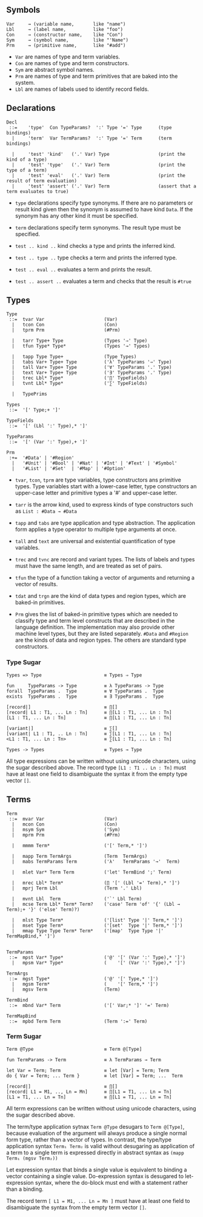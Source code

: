 
## Symbols

```
Var     → (variable name,       like "name")
Lbl     → (label name,          like "foo")
Con     → (constructor name,    like "Con")
Sym     → (symbol name,         like "'Name")
Prm     → (primitive name,      like "#add")
```

- `Var` are names of type and term variables.
- `Con` are names of type and term constructors.
- `Sym` are abstract symbol names.
- `Prm` are names of type and term primitives that are baked into the system.
- `Lbl` are names of labels used to identify record fields.


## Declarations

```
Decl
 ::=    'type'  Con TypeParams?  ':' Type '=' Type      (type bindings)
  |     'term'  Var TermParams?  ':' Type '=' Term      (term bindings)

  |     'test' 'kind'   ('.' Var) Type                  (print the kind of a type)
  |     'test' 'type'   ('.' Var) Term                  (print the type of a term)
  |     'test' 'eval'   ('.' Var) Term                  (print the result of term evaluation)
  |     'test' 'assert' ('.' Var) Term                  (assert that a term evaluates to true)

```

- `type` declarations specify type synonyms. If there are no parameters or result kind given then the synonym is assumed to have kind `Data`. If the synonym has any other kind it must be specified.

- `term` declarations specify term synonyms. The result type must be specified.

- `test .. kind ..`   kind checks a type and prints the inferred kind.

- `test .. type ..`   type checks a term and prints the inferred type.

- `test .. eval ..`   evaluates a term and prints the result.

- `test .. assert ..` evaluates a term and checks that the result is `#true`


## Types

```
Type
 ::=  tvar Var                      (Var)
  |   tcon Con                      (Con)
  |   tprm Prm                      (#Prm)

  |   tarr Type+ Type               (Types '⇒' Type)
  |   tfun Type* Type*              (Types '→' Types)

  |   tapp Type Type+               (Type Types)
  |   tabs Var+ Type+ Type          ('λ' TypeParams '⇒' Type)
  |   tall Var+ Type+ Type          ('∀' TypeParams '.' Type)
  |   text Var+ Type+ Type          ('∃' TypeParams '.' Type)
  |   trec Lbl* Type*               ('∏' TypeFields)
  |   tvnt Lbl* Type*               ('∑' TypeFields)

  |   TypePrims

Types
 ::=  '[' Type;+ ']'

TypeFields
 ::=  '[' (Lbl ':' Type),* ']'

TypeParams
 ::=  '[' (Var ':' Type),+ ']'

Prm
 :+=  '#Data' | '#Region'
  |   '#Unit' | '#Bool' | '#Nat' | '#Int' | '#Text' | '#Symbol'
  |   '#List' | '#Set'  | '#Map' | '#Option'
```

- `tvar`, `tcon`, `tprm` are type variables, type constructors ans primitive types. Type variables start with a lower-case letter, type constructors an upper-case letter and primitive types a '#' and upper-case letter.

- `tarr` is the arrow kind, used to express kinds of type constructors such as `List : #Data → #Data`

- `tapp` and `tabs` are type application and type abstraction. The application form applies a type operator to multiple type arguments at once.

- `tall` and `text` are universal and existential quantification of type variables.

- `trec` and `tvnc` are record and variant types. The lists of labels and types must have the same length, and are treated as set of pairs.

- `tfun` the type of a function taking a vector of arguments and returning a vector of results.

- `tdat` and `trgn` are the kind of data types and region types, which are baked-in primitives.

- `Prm` gives the list of baked-in primitive types which are needed to classify type and term level constructs that are described in the language definition. The implementation may also provide other machine level types, but they are listed separately. `#Data` and `#Region` are the kinds of data and region types. The others are standard type constructors.


### Type Sugar

```
Types => Type                       ≡ Types ⇒ Type

fun     TypeParams -> Type          ≡ λ TypeParams -> Type
forall  TypeParams .  Type          ≡ ∀ TypeParams .  Type
exists  TypeParams .  Type          ≡ ∃ TypeParams .  Type

[record|]                           ≡ ∏[]
[record| L1 : T1, ... Ln : Tn]      ≡ ∏[L1 : T1, ... Ln : Tn]
[L1 : T1, ... Ln : Tn]              ≡ ∏[L1 : T1, ... Ln : Tn]

[variant|]                          ≡ ∑[]
[variant| L1 : T1, .. Ln : Tn]      ≡ ∑[L1 : T1, ... Ln : Tn]
<L1 : T1, ... Ln : Tn>              ≡ ∑[L1 : T1, ... Ln : Tn]

Types -> Types                      ≡ Types → Type
```

All type expressions can be written without using unicode characters, using the sugar described above. The record type `[L1 : T1 .. Ln : Tn]` must have at least one field to disambiguate the syntax it from the empty type vector `[]`.


## Terms

```
Term
 ::=  mvar Var                      (Var)
  |   mcon Con                      (Con)
  |   msym Sym                      ('Sym)
  |   mprm Prm                      (#Prm)

  |   mmmm Term*                    ('[' Term,* ']')

  |   mapp Term TermArgs            (Term  TermArgs)
  |   mabs TermParams Term          ('λ'   TermParams '→'  Term)

  |   mlet Var* Term Term           ('let' TermBind ';' Term)

  |   mrec Lbl* Term*               (∏ '[' (Lbl '=' Term),* ']')
  |   mprj Term Lbl                 (Term '.' Lbl)

  |   mvnt Lbl  Term                ('`' Lbl Term)
  |   mcse Term Lbl* Term* Term?    ('case' Term 'of' '{' (Lbl → Term);+ '}' ('else' Term)?)

  |   mlst Type Term*               ('[list' Type '|' Term,* ']')
  |   mset Type Term*               ('[set'  Type '|' Term,* ']')
  |   mmap Type Type Term* Term*    ('[map'  Type Type '|' TermMapBind,* ']')


TermParams
 ::=  mpst Var* Type*               ('@' '[' (Var ':' Type),* ']')
  |   mpsm Var* Type*               (    '[' (Var ':' Type),* ']')

TermArgs
 ::=  mgst Type*                    ('@' '[' Type,* ']')
  |   mgsm Term*                    (    '[' Term,* ']')
  |   mgsv Term                     (Term)

TermBind
 ::=  mbnd Var* Term                ('[' Var;* ']' '=' Term)

TermMapBind
 ::=  mpbd Term Term                (Term ':=' Term)
```

### Term Sugar

```
Term @Type                          ≡ Term @[Type]

fun TermParams -> Term              ≡ λ TermParams → Term

let Var = Term; Term                ≡ let [Var] = Term; Term
do { Var = Term; ... Term }         ≡ let [Var] = Term; ...  Term

[record|]                           ≡ ∏[]
[record| L1 = M1, .., Ln = Mn]      ≡ ∏[L1 = T1, ... Ln = Tn]
[L1 = T1, ... Ln = Tn]              ≡ ∏[L1 = T1, ... Ln = Tn]
```

All term expressions can be written without using unicode characters, using the sugar described above.

The term/type application sytnax `Term @Type` desugars to `Term @[Type]`, because evaluation of the argument will always produce a single normal form type, rather than a vector of types. In contrast, the type/type application syntax `Term₁ Term₂` is valid without desugaring as application of a term to a single term is expressed directly in abstract syntax as `(mapp Term₁ (mgsv Term₂))`

Let expression syntax that binds a single value is equivalent to binding a vector containing a single value. Do-expression syntax is desugared to let-expression syntax, where the do-block must end with a statement rather than a binding.

The record term `[ L1 = M1, ... Ln = Mn ]` must have at least one field to disambiguate the syntax from the empty term vector `[]`.

